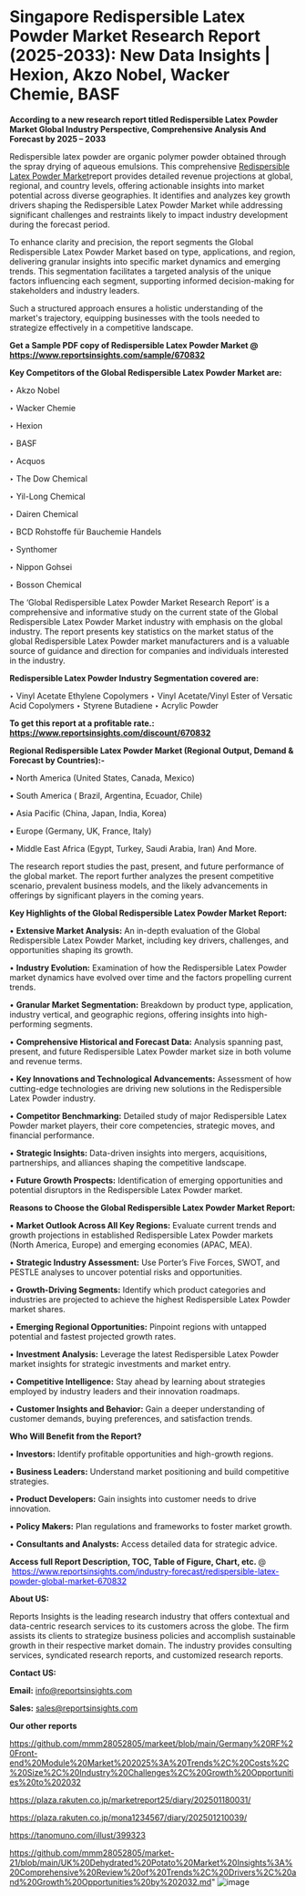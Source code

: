 # Singapore Redispersible Latex Powder Market Research Report (2025-2033): New Data Insights | Hexion, Akzo Nobel, Wacker Chemie, BASF

<strong>According to a new research report titled Redispersible Latex Powder Market Global Industry Perspective, Comprehensive Analysis And Forecast by 2025 – 2033</strong>

Redispersible latex powder are organic polymer powder obtained through the spray drying of aqueous emulsions. This comprehensive <a href=https://www.reportsinsights.com/sample/670832>Redispersible Latex Powder Market</a>report provides detailed revenue projections at global, regional, and country levels, offering actionable insights into market potential across diverse geographies. It identifies and analyzes key growth drivers shaping the Redispersible Latex Powder Market while addressing significant challenges and restraints likely to impact industry development during the forecast period.

To enhance clarity and precision, the report segments the Global Redispersible Latex Powder Market based on type, applications, and region, delivering granular insights into specific market dynamics and emerging trends. This segmentation facilitates a targeted analysis of the unique factors influencing each segment, supporting informed decision-making for stakeholders and industry leaders.

Such a structured approach ensures a holistic understanding of the market's trajectory, equipping businesses with the tools needed to strategize effectively in a competitive landscape.

<strong>Get a Sample PDF copy of Redispersible Latex Powder Market </strong><strong>@<a href=https://www.reportsinsights.com/sample/670832 style=color:#0000ff;> https://www.reportsinsights.com/sample/670832</a></strong></font>

<strong>Key Competitors of the Global Redispersible Latex Powder Market are:</strong>

‣ Akzo Nobel

‣ Wacker Chemie

‣ Hexion

‣ BASF

‣ Acquos

‣ The Dow Chemical

‣ Yil-Long Chemical

‣ Dairen Chemical

‣ BCD Rohstoffe für Bauchemie Handels

‣ Synthomer

‣ Nippon Gohsei

‣ Bosson Chemical

The ‘Global Redispersible Latex Powder Market Research Report’ is a comprehensive and informative study on the current state of the Global Redispersible Latex Powder Market industry with emphasis on the global industry. The report presents key statistics on the market status of the global Redispersible Latex Powder market manufacturers and is a valuable source of guidance and direction for companies and individuals interested in the industry.

<strong>Redispersible Latex Powder Industry Segmentation covered are:</strong>

‣ Vinyl Acetate Ethylene Copolymers
‣ Vinyl Acetate/Vinyl Ester of Versatic Acid Copolymers
‣ Styrene Butadiene
‣ Acrylic Powder

<strong>To get this report at a profitable rate.: <a href=https://www.reportsinsights.com/discount/670832 style=color:#0000ff;>https://www.reportsinsights.com/discount/670832</a></strong></font>

<strong>Regional Redispersible Latex Powder Market (Regional Output, Demand &amp; Forecast by Countries):-</strong>

• North America (United States, Canada, Mexico)

• South America ( Brazil, Argentina, Ecuador, Chile)

• Asia Pacific (China, Japan, India, Korea)

• Europe (Germany, UK, France, Italy)

• Middle East Africa (Egypt, Turkey, Saudi Arabia, Iran) And More.

The research report studies the past, present, and future performance of the global market. The report further analyzes the present competitive scenario, prevalent business models, and the likely advancements in offerings by significant players in the coming years.

<strong>Key Highlights of the Global Redispersible Latex Powder Market Report:</strong>

• <strong>Extensive Market Analysis:</strong> An in-depth evaluation of the Global Redispersible Latex Powder Market, including key drivers, challenges, and opportunities shaping its growth.

• <strong>Industry Evolution:</strong> Examination of how the Redispersible Latex Powder market dynamics have evolved over time and the factors propelling current trends.

• <strong>Granular Market Segmentation:</strong> Breakdown by product type, application, industry vertical, and geographic regions, offering insights into high-performing segments.

• <strong>Comprehensive Historical and Forecast Data:</strong> Analysis spanning past, present, and future Redispersible Latex Powder market size in both volume and revenue terms.

• <strong>Key Innovations and Technological Advancements:</strong> Assessment of how cutting-edge technologies are driving new solutions in the Redispersible Latex Powder industry.

• <strong>Competitor Benchmarking:</strong> Detailed study of major Redispersible Latex Powder market players, their core competencies, strategic moves, and financial performance.

• <strong>Strategic Insights:</strong> Data-driven insights into mergers, acquisitions, partnerships, and alliances shaping the competitive landscape.

• <strong>Future Growth Prospects:</strong> Identification of emerging opportunities and potential disruptors in the Redispersible Latex Powder market.

<strong>Reasons to Choose the Global Redispersible Latex Powder Market Report:</strong>

• <strong>Market Outlook Across All Key Regions:</strong> Evaluate current trends and growth projections in established Redispersible Latex Powder markets (North America, Europe) and emerging economies (APAC, MEA).

• <strong>Strategic Industry Assessment:</strong> Use Porter’s Five Forces, SWOT, and PESTLE analyses to uncover potential risks and opportunities.

• <strong>Growth-Driving Segments:</strong> Identify which product categories and industries are projected to achieve the highest Redispersible Latex Powder market shares.

• <strong>Emerging Regional Opportunities:</strong> Pinpoint regions with untapped potential and fastest projected growth rates.

• <strong>Investment Analysis:</strong> Leverage the latest Redispersible Latex Powder market insights for strategic investments and market entry.

• <strong>Competitive Intelligence:</strong> Stay ahead by learning about strategies employed by industry leaders and their innovation roadmaps.

• <strong>Customer Insights and Behavior:</strong> Gain a deeper understanding of customer demands, buying preferences, and satisfaction trends.

<strong>Who Will Benefit from the Report?</strong>

• <strong>Investors:</strong> Identify profitable opportunities and high-growth regions.

• <strong>Business Leaders:</strong> Understand market positioning and build competitive strategies.

• <strong>Product Developers:</strong> Gain insights into customer needs to drive innovation.

• <strong>Policy Makers:</strong> Plan regulations and frameworks to foster market growth.

• <strong>Consultants and Analysts:</strong> Access detailed data for strategic advice.
</ul>
<strong>Access full Report Description, TOC, Table of Figure, Chart, etc. </strong>@  <a href=https://www.reportsinsights.com/industry-forecast/redispersible-latex-powder-global-market-670832 style=color:#0000ff;>https://www.reportsinsights.com/industry-forecast/redispersible-latex-powder-global-market-670832</a></font>

<strong><strong>About US</strong>:</strong>

Reports Insights is the leading research industry that offers contextual and data-centric research services to its customers across the globe. The firm assists its clients to strategize business policies and accomplish sustainable growth in their respective market domain. The industry provides consulting services, syndicated research reports, and customized research reports.

<strong>Contact US:</strong>

<p class=""""><b>Email:</b> <a href=mailto:info@reportsinsights.com>info@reportsinsights.com</a></p>
<p class=""""><b>Sales:</b> <a href=mailto:sales@reportsinsights.com>sales@reportsinsights.com</a></p>

<strong>Our other reports</strong>

<a href=https://github.com/mmm28052805/markeet/blob/main/Germany%20RF%20Front-end%20Module%20Market%202025%3A%20Trends%2C%20Costs%2C%20Size%2C%20Industry%20Challenges%2C%20Growth%20Opportunities%20to%202032>https://github.com/mmm28052805/markeet/blob/main/Germany%20RF%20Front-end%20Module%20Market%202025%3A%20Trends%2C%20Costs%2C%20Size%2C%20Industry%20Challenges%2C%20Growth%20Opportunities%20to%202032</a>

<a href=https://plaza.rakuten.co.jp/marketreport25/diary/202501180031/>https://plaza.rakuten.co.jp/marketreport25/diary/202501180031/</a>

<a href=https://plaza.rakuten.co.jp/mona1234567/diary/202501210039/>https://plaza.rakuten.co.jp/mona1234567/diary/202501210039/</a>

<a href=https://tanomuno.com/illust/399323>https://tanomuno.com/illust/399323</a>

<a href=https://github.com/mmm28052805/market-21/blob/main/UK%20Dehydrated%20Potato%20Market%20Insights%3A%20Comprehensive%20Review%20of%20Trends%2C%20Drivers%2C%20and%20Growth%20Opportunities%20by%202032.md>https://github.com/mmm28052805/market-21/blob/main/UK%20Dehydrated%20Potato%20Market%20Insights%3A%20Comprehensive%20Review%20of%20Trends%2C%20Drivers%2C%20and%20Growth%20Opportunities%20by%202032.md</a>"
![image](https://github.com/user-attachments/assets/ad9ac78d-ff4c-4085-a575-89c05f926d3f)
